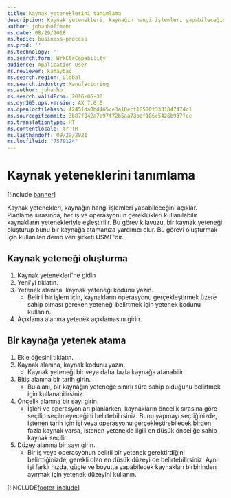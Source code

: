 ```yaml
---
title: Kaynak yeteneklerini tanımlama
description: Kaynak yetenekleri, kaynağın hangi işlemleri yapabileceğini açıklar.
author: johanhoffmann
ms.date: 08/29/2018
ms.topic: business-process
ms.prod: ''
ms.technology: ''
ms.search.form: WrkCtrCapability
audience: Application User
ms.reviewer: kamaybac
ms.search.region: Global
ms.search.industry: Manufacturing
ms.author: johanho
ms.search.validFrom: 2016-06-30
ms.dyn365.ops.version: AX 7.0.0
ms.openlocfilehash: 42451da0bd465ce3a18ecf18570f3331847474c1
ms.sourcegitcommit: 3b87f042a7e97f72b5aa73bef186c5426b937fec
ms.translationtype: HT
ms.contentlocale: tr-TR
ms.lasthandoff: 09/29/2021
ms.locfileid: "7579124"
---
```

# <a name="define-resource-capabilities"></a>Kaynak yeteneklerini tanımlama

[!include [banner](../../includes/banner.md)]

Kaynak yetenekleri, kaynağın hangi işlemleri yapabileceğini açıklar. Planlama sırasında, her iş ve operasyonun gereklilikleri kullanılabilir kaynakların yetenekleriyle eşleştirilir. Bu görev kılavuzu, bir kaynak yeteneği oluşturup bunu bir kaynağa atamanıza yardımcı olur. Bu görevi oluşturmak için kullanılan demo veri şirketi USMF'dir.


## <a name="create-a-resource-capability"></a>Kaynak yeteneği oluşturma
1. Kaynak yetenekleri'ne gidin
2. Yeni'yi tıklatın.
3. Yetenek alanına, kaynak yeteneği kodunu yazın.
    * Belirli bir işlem için, kaynakların operasyonu gerçekleştirmek üzere sahip olması gereken yeteneği belirtmek için yetenek kodunu kullanın.  
4. Açıklama alanına yetenek açıklamasını girin.

## <a name="assign-capability-to-a-resource"></a>Bir kaynağa yetenek atama
1. Ekle öğesini tıklatın.
2. Kaynak alanına, kaynak kodunu yazın.
    * Kaynak yeteneği bir veya daha fazla kaynağa atanabilir.  
3. Bitiş alanına bir tarih girin.
    * Bu alanı, bir kaynağın yeteneğe sınırlı süre sahip olduğunu belirtmek için kullanabilirsiniz.  
4. Öncelik alanına bir sayı girin.
    * İşleri ve operasyonları planlarken, kaynakların öncelik sırasına göre seçilip seçilmeyeceğini belirtebilirsiniz. Bunu yapmayı seçtiğinizde, istenen tarih için işi veya operasyonu gerçekleştirebilecek birden fazla kaynak varsa, istenen yetenekle ilgili en düşük önceliğe sahip kaynak seçilir.  
5. Düzey alanına bir sayı girin.
    * Bir iş veya operasyonun belirli bir yetenek gerektirdiğini belirttiğinizde, gerekli olan en düşük düzeyi de belirtebilirsiniz. Aynı işi farklı hızda, güçte ve boyutta yapabilecek kaynakları birbirinden ayırmak için yetenek düzeyini kullanın.  



[!INCLUDE[footer-include](../../../includes/footer-banner.md)]